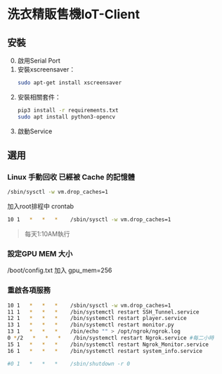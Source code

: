 # 洗衣精販售機IoT-Client
## 安裝
0. 啟用Serial Port
1. 安裝xscreensaver：
    ```sh
    sudo apt-get install xscreensaver
    ```
2. 安裝相關套件：
    ```sh
    pip3 install -r requirements.txt
    sudo apt install python3-opencv
    ```
3. 啟動Service
## 選用
### Linux 手動回收 已經被 Cache 的記憶體

```sh
/sbin/sysctl -w vm.drop_caches=1
```
加入root排程中 crontab
```sh
10 1   *   *   *    /sbin/sysctl -w vm.drop_caches=1
```
>每天1:10AM執行

### 設定GPU MEM 大小
 /boot/config.txt 加入 gpu_mem=256

### 重啟各項服務
```sh
10 1   *   *   *    /sbin/sysctl -w vm.drop_caches=1
11 1   *   *   *    /bin/systemctl restart SSH_Tunnel.service
12 1   *   *   *    /bin/systemctl restart player.service
13 1   *   *   *    /bin/systemctl restart monitor.py
13 1   *   *   *    /bin/echo "" > /opt/ngrok/ngrok.log
0 */2   *   *   *    /bin/systemctl restart Ngrok.service #每二小時
15 1   *   *   *    /bin/systemctl restart Ngrok_Monitor.service
16 1   *   *   *    /bin/systemctl restart system_info.service

#0 1   *   *   *    /sbin/shutdown -r 0
```
